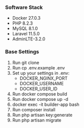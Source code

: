 ### Software Stack
- Docker 27.0.3
- PHP 8.2.3
- MySQL 8.1.0
- Laravel 11.5.0
- AdminLTE-3.2.0


### Base Settings
1. Run git clone
2. Run cp .env.example .env
3. Set up your settings in .env:
    - DOCKER_NGINX_PORT
    - DOCKER_USERNAME
    - DOCKER_USER_ID
4. Run docker compose build
5. Run docker compose up -d
6. docker exec -it builder-app bash
7. Run composer install
8. Run php artisan key:generate
9. Run php artisan migrate
